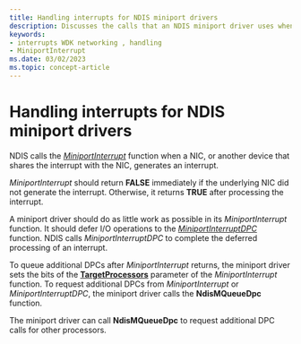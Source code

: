 ```yaml
---
title: Handling interrupts for NDIS miniport drivers
description: Discusses the calls that an NDIS miniport driver uses when a NIC or another device generates an interrupt
keywords:
- interrupts WDK networking , handling
- MiniportInterrupt
ms.date: 03/02/2023
ms.topic: concept-article
---
```


# Handling interrupts for NDIS miniport drivers





NDIS calls the [*MiniportInterrupt*](/windows-hardware/drivers/ddi/ndis/nc-ndis-miniport_isr) function when a NIC, or another device that shares the interrupt with the NIC, generates an interrupt.

*MiniportInterrupt* should return **FALSE** immediately if the underlying NIC did not generate the interrupt. Otherwise, it returns **TRUE** after processing the interrupt.

A miniport driver should do as little work as possible in its *MiniportInterrupt* function. It should defer I/O operations to the [*MiniportInterruptDPC*](/windows-hardware/drivers/ddi/ndis/nc-ndis-miniport_interrupt_dpc) function. NDIS calls *MiniportInterruptDPC* to complete the deferred processing of an interrupt.

To queue additional DPCs after *MiniportInterrupt* returns, the miniport driver sets the bits of the [**TargetProcessors**](/windows-hardware/drivers/ddi/ndis/nf-ndis-ndismqueuedpc) parameter of the *MiniportInterrupt* function. To request additional DPCs from *MiniportInterrupt* or *MiniportInterruptDPC*, the miniport driver calls the **NdisMQueueDpc** function.

The miniport driver can call **NdisMQueueDpc** to request additional DPC calls for other processors.

 


